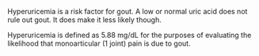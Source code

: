 Hyperuricemia is a risk factor for gout. A low or normal uric acid does not rule out gout. It does make it less likely though.

Hyperuricemia is defined as 5.88 mg/dL for the purposes of evaluating the likelihood that monoarticular (1 joint) pain is due to gout.

